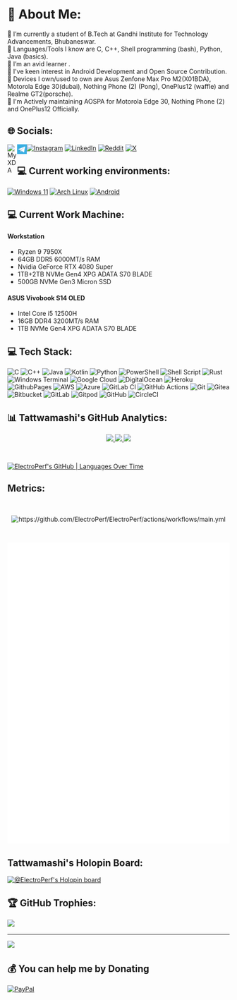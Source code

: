 # 💫 About Me:
🌱 I’m currently a student of B.Tech at Gandhi Institute for Technology Advancements, Bhubaneswar.<br>👀 Languages/Tools I know are C, C++, Shell programming (bash), Python, Java (basics).<br>💞️ I’m an avid learner .<br>🙋 I've keen interest in Android Development and Open Source Contribution.<br>📱 Devices I own/used to own are Asus Zenfone Max Pro M2(X01BDA),  Motorola Edge 30(dubai), Nothing Phone (2) (Pong), OnePlus12 (waffle) and Realme GT2(porsche).<br>📱 I'm Actively maintaining AOSPA for Motorola Edge 30, Nothing Phone (2) and OnePlus12 Officially.


## 🌐 Socials:
[![Instagram](https://img.shields.io/badge/Instagram-%23E4405F.svg?logo=Instagram&logoColor=white)](https://instagram.com/kunmun.19) [![LinkedIn](https://img.shields.io/badge/LinkedIn-%230077B5.svg?logo=linkedin&logoColor=white)](https://linkedin.com/in/tattwamashi-nayak-4a9209296) [![Reddit](https://img.shields.io/badge/Reddit-%23FF4500.svg?logo=Reddit&logoColor=white)](https://reddit.com/user/ClassroomUnfair7954) [![X](https://img.shields.io/badge/X-black.svg?logo=X&logoColor=white)](https://x.com/kunmun36) <a href="https://forum.xda-developers.com/m/kunmun36.12667599/">
  <img align="left" alt="My XDA" width="22px" src="https://www.xda-developers.com/public/build/images/favicon-48x48.8f822f21.png" />
</a>
<a href="https://t.me/kunmun36">
  <img align="left" alt="Tattwamashi's Telegram" width="22px" src="https://raw.githubusercontent.com/edent/SuperTinyIcons/master/images/svg/telegram.svg" />
</a>

## 💻 Current working environments:
[![Windows 11](https://img.shields.io/static/v1?style=for-the-badge&message=Windows+11&color=0078D4&logo=Windows+11&logoColor=FFFFFF&label=)](https://www.microsoft.com/en-in/software-download/windows10)
[![Arch Linux](https://img.shields.io/static/v1?style=for-the-badge&message=Arch+Linux&color=1793D1&logo=Arch+Linux&logoColor=FFFFFF&label=)](https://archlinux.org)
[![Android](https://img.shields.io/static/v1?style=for-the-badge&message=Android&color=222222&logo=Android&logoColor=3DDC84&label=)](https://android.com/)

## 💻 Current Work Machine:
#### Workstation
- Ryzen 9 7950X
- 64GB DDR5 6000MT/s RAM
- Nvidia GeForce RTX 4080 Super
- 1TB+2TB NVMe Gen4 XPG ADATA S70 BLADE
- 500GB NVMe Gen3 Micron SSD

#### ASUS Vivobook S14 OLED
- Intel Core i5 12500H
- 16GB DDR4 3200MT/s RAM
- 1TB NVMe Gen4 XPG ADATA S70 BLADE

## 💻 Tech Stack:
![C](https://img.shields.io/badge/c-%2300599C.svg?style=for-the-badge&logo=c&logoColor=white) ![C++](https://img.shields.io/badge/c++-%2300599C.svg?style=for-the-badge&logo=c%2B%2B&logoColor=white) ![Java](https://img.shields.io/badge/java-%23ED8B00.svg?style=for-the-badge&logo=openjdk&logoColor=white) ![Kotlin](https://img.shields.io/badge/kotlin-%237F52FF.svg?style=for-the-badge&logo=kotlin&logoColor=white) ![Python](https://img.shields.io/badge/python-3670A0?style=for-the-badge&logo=python&logoColor=ffdd54) ![PowerShell](https://img.shields.io/badge/PowerShell-%235391FE.svg?style=for-the-badge&logo=powershell&logoColor=white) ![Shell Script](https://img.shields.io/badge/shell_script-%23121011.svg?style=for-the-badge&logo=gnu-bash&logoColor=white) ![Rust](https://img.shields.io/badge/rust-%23000000.svg?style=for-the-badge&logo=rust&logoColor=white) ![Windows Terminal](https://img.shields.io/badge/Windows%20Terminal-%234D4D4D.svg?style=for-the-badge&logo=windows-terminal&logoColor=white) ![Google Cloud](https://img.shields.io/badge/GoogleCloud-%234285F4.svg?style=for-the-badge&logo=google-cloud&logoColor=white) ![DigitalOcean](https://img.shields.io/badge/DigitalOcean-%230167ff.svg?style=for-the-badge&logo=digitalOcean&logoColor=white) ![Heroku](https://img.shields.io/badge/heroku-%23430098.svg?style=for-the-badge&logo=heroku&logoColor=white) ![GithubPages](https://img.shields.io/badge/github%20pages-121013?style=for-the-badge&logo=github&logoColor=white) ![AWS](https://img.shields.io/badge/AWS-%23FF9900.svg?style=for-the-badge&logo=amazon-aws&logoColor=white) ![Azure](https://img.shields.io/badge/azure-%230072C6.svg?style=for-the-badge&logo=microsoftazure&logoColor=white) ![GitLab CI](https://img.shields.io/badge/gitlab%20CI-%23181717.svg?style=for-the-badge&logo=gitlab&logoColor=white) ![GitHub Actions](https://img.shields.io/badge/github%20actions-%232671E5.svg?style=for-the-badge&logo=githubactions&logoColor=white) ![Git](https://img.shields.io/badge/git-%23F05033.svg?style=for-the-badge&logo=git&logoColor=white) ![Gitea](https://img.shields.io/badge/Gitea-34495E?style=for-the-badge&logo=gitea&logoColor=5D9425) ![Bitbucket](https://img.shields.io/badge/bitbucket-%230047B3.svg?style=for-the-badge&logo=bitbucket&logoColor=white) ![GitLab](https://img.shields.io/badge/gitlab-%23181717.svg?style=for-the-badge&logo=gitlab&logoColor=white) ![Gitpod](https://img.shields.io/badge/gitpod-f06611.svg?style=for-the-badge&logo=gitpod&logoColor=white) ![GitHub](https://img.shields.io/badge/github-%23121011.svg?style=for-the-badge&logo=github&logoColor=white) ![CircleCI](https://img.shields.io/badge/circleci-%23161616.svg?style=for-the-badge&logo=circleci&logoColor=white)

## 📊 Tattwamashi's GitHub Analytics:
<p align="center">
<a href="https://github.com/ElectroPerf">
<img height="180em" src="https://github-readme-stats-eight-theta.vercel.app/api?username=ElectroPerf&show_icons=true&theme=nightowl&hide_border=true&include_all_commits=true&count_private=true"/>
<img height="180em" src="https://github-readme-streak-stats.herokuapp.com/?user=ElectroPerf&theme=nightowl&hide_border=true"/>
<img height="180em" src="https://github-readme-stats-eight-theta.vercel.app/api/top-langs/?username=ElectroPerf&layout=compact&langs_count=8&theme=nightowl&hide_border=true"/>
</a>
</p>
<br>

[![ElectroPerf's GitHub | Languages Over Time](https://stats.quine.sh/ElectroPerf/languages-over-time?theme=dark)](https://quine.sh)

## Metrics:
<br>
<p align="center">
<img src="https://github.com/ElectroPerf/ElectroPerf/actions/workflows/main.yml/badge.svg" alt="https://github.com/ElectroPerf/ElectroPerf/actions/workflows/main.yml" /><br></p>
</p>

<br>
<p align="center">
<img src="https://github.com/ElectroPerf/ElectroPerf/blob/main/github-metrics.svg" alt="ElectroPerf" /><br>
</p>

## Tattwamashi's Holopin Board:

[![@ElectroPerf's Holopin board](https://holopin.io/api/user/board?user=ElectroPerf)](https://holopin.io/@ElectroPerf)

## 🏆 GitHub Trophies:
![](https://github-profile-trophy.vercel.app/?username=ElectroPerf&theme=tokyonight&no-frame=true&no-bg=false&margin-w=4)

---
[![](https://visitcount.itsvg.in/api?id=ElectroPerf&icon=8&color=0)](https://visitcount.itsvg.in)

  ## 💰 You can help me by Donating
  [![PayPal](https://img.shields.io/badge/PayPal-00457C?style=for-the-badge&logo=paypal&logoColor=white)](https://paypal.me/kunmun36) 

  
<!-- Proudly created with GPRM ( https://gprm.itsvg.in ) -->
